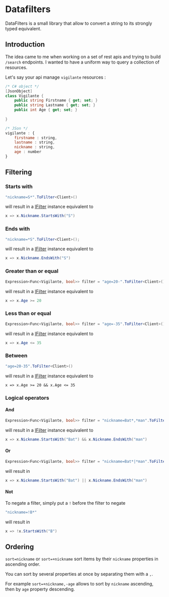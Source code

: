 # Datafilters


DataFilters is a small library that allow to convert a string to its strongly typed equivalent.

## Introduction
The idea came to me when working on a set of rest apis and trying to build `/search` endpoints.
I wanted to have a uniform way to query a collection of resources.



Let's say your api manage `vigilante` resources :
```c#
/* C# object */
[JsonObject]
class Vigilante {
    public string Firstname { get; set; }
    public string Lastname { get; set; }
    public int Age { get; set; }
    
}
```

```javascript
/* JSon */
vigilante : {
    firstname : string,
    lastname : string,
    nickname : string,
    age : number
}
```

## Filtering
### Starts with
```c#
"nickname=S*".ToFilter<Client>()
```
will result in a [IFilter](/src/DataFilters/IFilter.cs) instance equivalent to
```c#
x => x.Nickname.StartsWith("S")
```

### Ends with
```c#
"nickname=*S".ToFilter<Client>();
```
will result in a [IFilter](/src/DataFilters/IFilter.cs) instance equivalent to
```c#
x => x.Nickname.EndsWith("S")
```

### Greater than or equal
```c#
Expression<Func<Vigilante, bool>> filter = "age=20-".ToFilter<Client>();
```
will result in a [IFilter](./src/DataFilters/IFilter.cs) instance equivalent to
```c#
x => x.Age >= 20
```

### Less than or equal
```c#
Expression<Func<Vigilante, bool>> filter = "age=-35".ToFilter<Client>();
```
will result in a [IFilter](./src/DataFilters/IFilter.cs) instance equivalent to
```c#
x => x.Age <= 35
```

### Between
```c#
"age=20-35".ToFilter<Client>() 
```
will result in a [IFilter](./src/DataFilters/IFilter.cs) instance equivalent to
```
x => x.Age >= 20 && x.Age <= 35
```

### Logical operators
#### And
```c#
Expression<Func<Vigilante, bool>> filter = "nickname=Bat*,*man".ToFilter<Client>();
```
will result in a [IFilter](./src/DataFilters/IFilter.cs) instance equivalent to
```c#
x => x.Nickname.StartsWith("Bat") && x.Nickname.EndsWith("man")
```
#### Or
```c#
Expression<Func<Vigilante, bool>> filter = "nickname=Bat*|*man".ToFilter<Client>();
```
will result in 
```c#
x => x.Nickname.StartsWith("Bat") || x.Nickname.EndsWith("man")
```
#### Not
To negate a filter, simply put a `!` before the filter to negate
```c#
"nickname=!B*"
```
will result in
```c#
x => !x.StartsWith("B")
```

## Ordering
`sort=nickname` or `sort=+nickname` sort items by their `nickname` properties in ascending 
order.

You can sort by several properties at once by separating them with a `,`.

For example `sort=+nickname,-age` allows to sort by `nickname` ascending, then by `age` property descending. 



